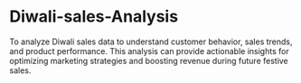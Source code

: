 # Diwali-sales-Analysis
To analyze Diwali sales data to understand customer behavior, sales trends, and product performance. This analysis can provide actionable insights for optimizing marketing strategies and boosting revenue during future festive sales.
